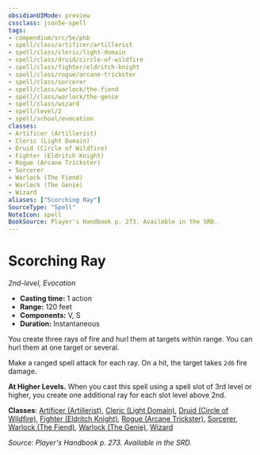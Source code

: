 ```yaml
---
obsidianUIMode: preview
cssclass: json5e-spell
tags:
- compendium/src/5e/phb
- spell/class/artificer/artillerist
- spell/class/cleric/light-domain
- spell/class/druid/circle-of-wildfire
- spell/class/fighter/eldritch-knight
- spell/class/rogue/arcane-trickster
- spell/class/sorcerer
- spell/class/warlock/the-fiend
- spell/class/warlock/the-genie
- spell/class/wizard
- spell/level/2
- spell/school/evocation
classes:
- Artificer (Artillerist)
- Cleric (Light Domain)
- Druid (Circle of Wildfire)
- Fighter (Eldritch Knight)
- Rogue (Arcane Trickster)
- Sorcerer
- Warlock (The Fiend)
- Warlock (The Genie)
- Wizard
aliases: ["Scorching Ray"]
SourceType: "Spell"
NoteIcon: spell
BookSource: Player's Handbook p. 273. Available in the SRD.
---
```

# Scorching Ray
*2nd-level, Evocation*  

- **Casting time:** 1 action
- **Range:** 120 feet
- **Components:** V, S
- **Duration:** Instantaneous

You create three rays of fire and hurl them at targets within range. You can hurl them at one target or several.

Make a ranged spell attack for each ray. On a hit, the target takes `2d6` fire damage.

**At Higher Levels.** When you cast this spell using a spell slot of 3rd level or higher, you create one additional ray for each slot level above 2nd.

**Classes**: [Artificer (Artillerist)](/2-Mechanics/CLI/classes/artificer-artillerist-tce.md), [Cleric (Light Domain)](/2-Mechanics/CLI/classes/cleric-light-domain.md), [Druid (Circle of Wildfire)](/2-Mechanics/CLI/classes/druid-circle-of-wildfire-tce.md), [Fighter (Eldritch Knight)](/2-Mechanics/CLI/classes/fighter-eldritch-knight.md), [Rogue (Arcane Trickster)](/2-Mechanics/CLI/classes/rogue-arcane-trickster.md), [Sorcerer](/2-Mechanics/CLI/classes/sorcerer.md), [Warlock (The Fiend)](/2-Mechanics/CLI/classes/warlock-the-fiend.md), [Warlock (The Genie)](/2-Mechanics/CLI/classes/warlock-the-genie-tce.md), [Wizard](/2-Mechanics/CLI/classes/wizard.md)

*Source: Player's Handbook p. 273. Available in the SRD.*